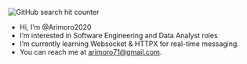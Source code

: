 ![GitHub search hit counter](https://img.shields.io/github/search/:user/https%3A%2F%2Fgithub.com%2FArimoro2020/:query)

- Hi, I’m @Arimoro2020
- I’m interested in Software Engineering and Data Analyst roles
- I’m currently learning Websocket & HTTPX for real-time messaging.
- You can reach me at arimoro71@gmail.com.

